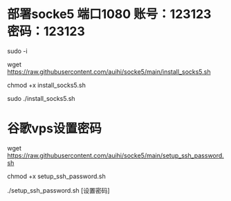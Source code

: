 
# 部署socke5 端口1080 账号：123123 密码：123123
sudo -i

wget https://raw.githubusercontent.com/auihi/socke5/main/install_socks5.sh

chmod +x install_socks5.sh

sudo ./install_socks5.sh

# 谷歌vps设置密码
wget https://raw.githubusercontent.com/auihi/socke5/main/setup_ssh_password.sh

chmod +x setup_ssh_password.sh

./setup_ssh_password.sh [设置密码]

